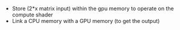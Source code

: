 - Store (2*x matrix input) within the gpu memory to operate on the compute shader
- Link a CPU memory with a GPU memory (to get the output)